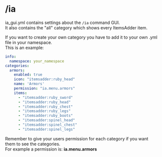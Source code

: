 # /ia

ia\_gui.yml contains settings about the  `/ia` command GUI.  
It also contains the "all" category which shows every ItemsAdder item.  
  
If you want to create your own category you have to add it to your own .yml file in your namespace.  
This is an example:

```yaml
info:
  namespace: your_namespace
categories:
  armors:
    enabled: true
    icon: "itemsadder:ruby_head"
    name: 'Armors'
    permission: "ia.menu.armors"
    items:
      - "itemsadder:ruby_sword"
      - "itemsadder:ruby_head"
      - "itemsadder:ruby_chest"
      - "itemsadder:ruby_legs"
      - "itemsadder:ruby_boots"
      - "itemsadder:spinel_head"
      - "itemsadder:spinel_chest"
      - "itemsadder:spinel_legs"
```

Remember to give your users permission for each category if you want them to see the categories.  
For example a permission is: **ia.menu.armors**

